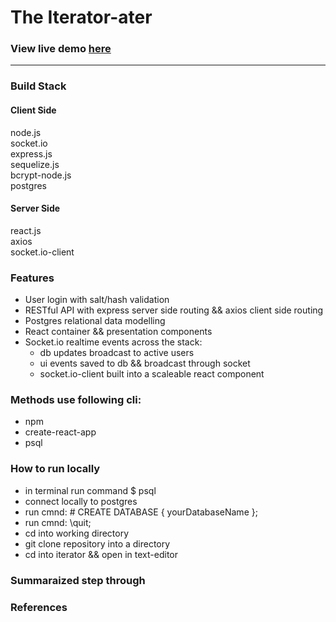 # The Iterator-ater  

### View live demo [here](https://iterator.herokuapp.com)  
---  
### Build Stack  

#### Client Side  
  node.js  
  socket.io  
  express.js  
  sequelize.js  
  bcrypt-node.js  
  postgres  
#### Server Side  
  react.js  
  axios  
  socket.io-client  

### Features  
* User login with salt/hash validation  
* RESTful API with express server side routing && axios client side routing   
* Postgres relational data modelling  
* React container && presentation components  
* Socket.io realtime events across the stack:
  * db updates broadcast to active users  
  * ui events saved to db && broadcast through socket  
  * socket.io-client built into a scaleable react component   



### Methods use following cli:  
* npm  
* create-react-app
* psql

### How to run locally  
* in terminal run command $ psql  
* connect locally to postgres  
* run cmnd: # CREATE DATABASE { yourDatabaseName };
* run cmnd: \quit;
* cd into working directory
* git clone repository into a directory  
* cd into iterator && open in text-editor

### Summaraized step through  
### References  


